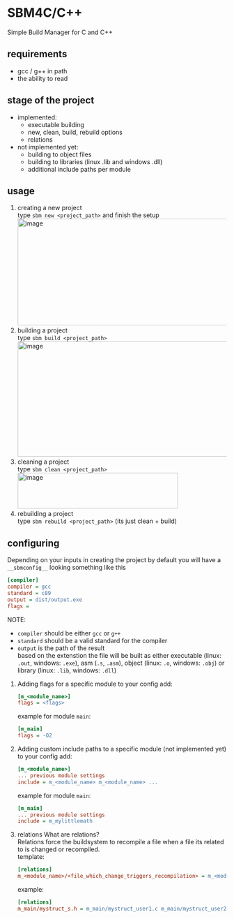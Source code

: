 # SBM4C/C++
Simple Build Manager for C and C++

## requirements
  - gcc / g++ in path
  - the ability to read
    
## stage of the project
- implemented:
  - executable building
  - new, clean, build, rebuild options
  - relations
- not implemented yet:
  - building to object files
  - building to libraries (linux .lib and windows .dll)
  - additional include paths per module
  
## usage
1. creating a new project  
   type `sbm new <project_path>` and finish the setup  
   <img width="743" height="244" alt="image" src="https://github.com/user-attachments/assets/916e1c10-f7d4-46f6-983e-5d9bbf08108d" />  
2. building a project  
   type `sbm build <project_path>`  
   <img width="956" height="264" alt="image" src="https://github.com/user-attachments/assets/cd43a50f-44bb-433d-9af2-c5584041b6b2" />  
3. cleaning a project  
   type `sbm clean <project_path>`  
   <img width="368" height="82" alt="image" src="https://github.com/user-attachments/assets/153f034f-0480-4f0c-9209-de764ac690af" />  
4. rebuilding a project  
   type `sbm rebuild <project_path>` (its just clean + build)  

## configuring
Depending on your inputs in creating the project by default you will have a `__sbmconfig__` looking something like this  
```ini
[compiler]
compiler = gcc
standard = c89
output = dist/output.exe
flags = 
```
NOTE:
- `compiler` should be either `gcc` or `g++`
- `standard` should be a valid standard for the compiler
- `output` is the path of the result  
  based on the extenstion the file will be built as either executable (linux: `.out`, windows: `.exe`), asm (`.s`, `.asm`), object (linux: `.o`, windows: `.obj`) or library (linux: `.lib`, windows: `.dll`)

1. Adding flags for a specific module
   to your config add:
   ```ini
   [m_<module_name>]
   flags = <flags>
   ```
   example for module `main`:
   ```ini
   [m_main]
   flags = -O2
   ```
2. Adding custom include paths to a specific module (not implemented yet)
   to your config add:
   ```ini
   [m_<module_name>]
   ... previous module settings
   include = m_<module_name> m_<module_name> ...
   ```
   example for module `main`:
   ```ini
   [m_main]
   ... previous module settings
   include = m_mylittlemath
   ```
3. relations
   What are relations?  
   Relations force the buildsystem to recompile a file when a file its related to is changed or recompiled.  
   template:  
   ```ini
   [relations]
   m_<module_name>/<file_which_change_triggers_recompilation> = m_<module_name>/<file_to_recompile> m_<module_name>/<another_file_to_recompile> ...
   ```
   example:
   ```ini
   [relations]
   m_main/mystruct_s.h = m_main/mystruct_user1.c m_main/mystruct_user2.c
   ```
